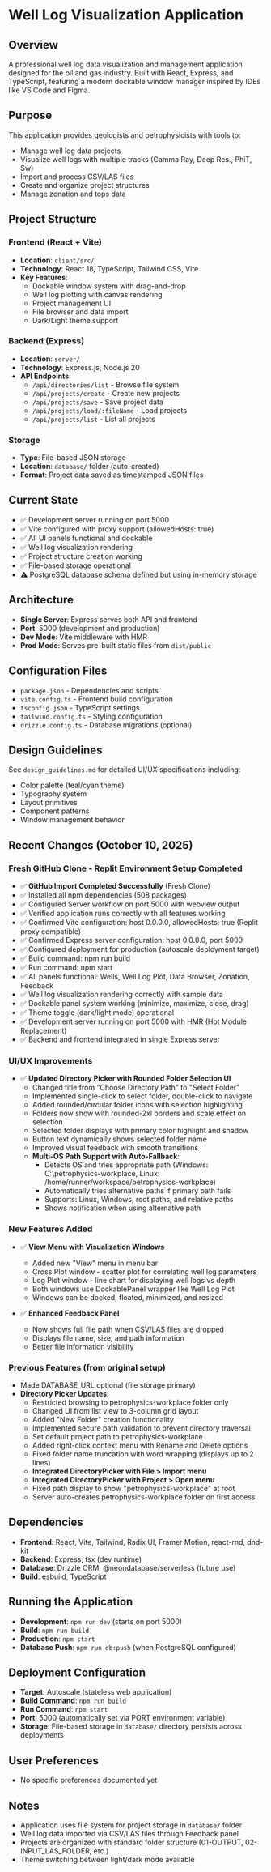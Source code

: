 # Well Log Visualization Application

## Overview
A professional well log data visualization and management application designed for the oil and gas industry. Built with React, Express, and TypeScript, featuring a modern dockable window manager inspired by IDEs like VS Code and Figma.

## Purpose
This application provides geologists and petrophysicists with tools to:
- Manage well log data projects
- Visualize well logs with multiple tracks (Gamma Ray, Deep Res., PhiT, Sw)
- Import and process CSV/LAS files
- Create and organize project structures
- Manage zonation and tops data

## Project Structure

### Frontend (React + Vite)
- **Location**: `client/src/`
- **Technology**: React 18, TypeScript, Tailwind CSS, Vite
- **Key Features**:
  - Dockable window system with drag-and-drop
  - Well log plotting with canvas rendering
  - Project management UI
  - File browser and data import
  - Dark/Light theme support

### Backend (Express)
- **Location**: `server/`
- **Technology**: Express.js, Node.js 20
- **API Endpoints**:
  - `/api/directories/list` - Browse file system
  - `/api/projects/create` - Create new projects
  - `/api/projects/save` - Save project data
  - `/api/projects/load/:fileName` - Load projects
  - `/api/projects/list` - List all projects

### Storage
- **Type**: File-based JSON storage
- **Location**: `database/` folder (auto-created)
- **Format**: Project data saved as timestamped JSON files

## Current State
- ✅ Development server running on port 5000
- ✅ Vite configured with proxy support (allowedHosts: true)
- ✅ All UI panels functional and dockable
- ✅ Well log visualization rendering
- ✅ Project structure creation working
- ✅ File-based storage operational
- ⚠️ PostgreSQL database schema defined but using in-memory storage

## Architecture
- **Single Server**: Express serves both API and frontend
- **Port**: 5000 (development and production)
- **Dev Mode**: Vite middleware with HMR
- **Prod Mode**: Serves pre-built static files from `dist/public`

## Configuration Files
- `package.json` - Dependencies and scripts
- `vite.config.ts` - Frontend build configuration
- `tsconfig.json` - TypeScript settings
- `tailwind.config.ts` - Styling configuration
- `drizzle.config.ts` - Database migrations (optional)

## Design Guidelines
See `design_guidelines.md` for detailed UI/UX specifications including:
- Color palette (teal/cyan theme)
- Typography system
- Layout primitives
- Component patterns
- Window management behavior

## Recent Changes (October 10, 2025)

### Fresh GitHub Clone - Replit Environment Setup Completed
- ✅ **GitHub Import Completed Successfully** (Fresh Clone)
- ✅ Installed all npm dependencies (508 packages)
- ✅ Configured Server workflow on port 5000 with webview output
- ✅ Verified application runs correctly with all features working
- ✅ Confirmed Vite configuration: host 0.0.0.0, allowedHosts: true (Replit proxy compatible)
- ✅ Confirmed Express server configuration: host 0.0.0.0, port 5000
- ✅ Configured deployment for production (autoscale deployment target)
- ✅ Build command: npm run build
- ✅ Run command: npm start
- ✅ All panels functional: Wells, Well Log Plot, Data Browser, Zonation, Feedback
- ✅ Well log visualization rendering correctly with sample data
- ✅ Dockable panel system working (minimize, maximize, close, drag)
- ✅ Theme toggle (dark/light mode) operational
- ✅ Development server running on port 5000 with HMR (Hot Module Replacement)
- ✅ Backend and frontend integrated in single Express server

### UI/UX Improvements
- ✅ **Updated Directory Picker with Rounded Folder Selection UI**
  - Changed title from "Choose Directory Path" to "Select Folder"
  - Implemented single-click to select folder, double-click to navigate
  - Added rounded/circular folder icons with selection highlighting
  - Folders now show with rounded-2xl borders and scale effect on selection
  - Selected folder displays with primary color highlight and shadow
  - Button text dynamically shows selected folder name
  - Improved visual feedback with smooth transitions
  - **Multi-OS Path Support with Auto-Fallback**:
    - Detects OS and tries appropriate path (Windows: C:\petrophysics-workplace, Linux: /home/runner/workspace/petrophysics-workplace)
    - Automatically tries alternative paths if primary path fails
    - Supports: Linux, Windows, root paths, and relative paths
    - Shows notification when using alternative path

### New Features Added
- ✅ **View Menu with Visualization Windows**
  - Added new "View" menu in menu bar
  - Cross Plot window - scatter plot for correlating well log parameters
  - Log Plot window - line chart for displaying well logs vs depth
  - Both windows use DockablePanel wrapper like Well Log Plot
  - Windows can be docked, floated, minimized, and resized
  
- ✅ **Enhanced Feedback Panel**
  - Now shows full file path when CSV/LAS files are dropped
  - Displays file name, size, and path information
  - Better file information visibility

### Previous Features (from original setup)
- Made DATABASE_URL optional (file storage primary)
- **Directory Picker Updates**:
  - Restricted browsing to petrophysics-workplace folder only
  - Changed UI from list view to 3-column grid layout
  - Added "New Folder" creation functionality
  - Implemented secure path validation to prevent directory traversal
  - Set default project path to petrophysics-workplace
  - Added right-click context menu with Rename and Delete options
  - Fixed folder name truncation with word wrapping (displays up to 2 lines)
  - **Integrated DirectoryPicker with File > Import menu**
  - **Integrated DirectoryPicker with Project > Open menu**
  - Fixed path display to show "petrophysics-workplace" at root
  - Server auto-creates petrophysics-workplace folder on first access

## Dependencies
- **Frontend**: React, Vite, Tailwind, Radix UI, Framer Motion, react-rnd, dnd-kit
- **Backend**: Express, tsx (dev runtime)
- **Database**: Drizzle ORM, @neondatabase/serverless (future use)
- **Build**: esbuild, TypeScript

## Running the Application
- **Development**: `npm run dev` (starts on port 5000)
- **Build**: `npm run build`
- **Production**: `npm start`
- **Database Push**: `npm run db:push` (when PostgreSQL configured)

## Deployment Configuration
- **Target**: Autoscale (stateless web application)
- **Build Command**: `npm run build`
- **Run Command**: `npm start`
- **Port**: 5000 (automatically set via PORT environment variable)
- **Storage**: File-based storage in `database/` directory persists across deployments

## User Preferences
- No specific preferences documented yet

## Notes
- Application uses file system for project storage in `database/` folder
- Well log data imported via CSV/LAS files through Feedback panel
- Projects are organized with standard folder structure (01-OUTPUT, 02-INPUT_LAS_FOLDER, etc.)
- Theme switching between light/dark mode available

